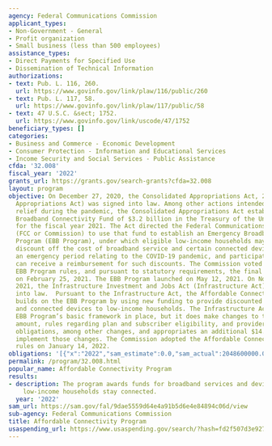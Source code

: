 ```yaml
---
agency: Federal Communications Commission
applicant_types:
- Non-Government - General
- Profit organization
- Small business (less than 500 employees)
assistance_types:
- Direct Payments for Specified Use
- Dissemination of Technical Information
authorizations:
- text: Pub. L. 116, 260.
  url: https://www.govinfo.gov/link/plaw/116/public/260
- text: Pub. L. 117, 58.
  url: https://www.govinfo.gov/link/plaw/117/public/58
- text: 47 U.S.C. &sect; 1752.
  url: https://www.govinfo.gov/link/uscode/47/1752
beneficiary_types: []
categories:
- Business and Commerce - Economic Development
- Consumer Protection - Information and Educational Services
- Income Security and Social Services - Public Assistance
cfda: '32.008'
fiscal_year: '2022'
grants_url: https://grants.gov/search-grants?cfda=32.008
layout: program
objective: On December 27, 2020, the Consolidated Appropriations Act, 2021 (Consolidated
  Appropriations Act) was signed into law. Among other actions intended to provide
  relief during the pandemic, the Consolidated Appropriations Act established an Emergency
  Broadband Connectivity Fund of $3.2 billion in the Treasury of the United States
  for the fiscal year 2021. The Act directed the Federal Communications Commission
  (FCC or Commission) to use that fund to establish an Emergency Broadband Benefit
  Program (EBB Program), under which eligible low-income households may receive a
  discount off the cost of broadband service and certain connected devices during
  an emergency period relating to the COVID-19 pandemic, and participating providers
  can receive a reimbursement for such discounts. The Commission voted to adopt the
  EBB Program rules, and pursuant to statutory requirements, the final order was adopted
  on February 25, 2021. The EBB Program launched on May 12, 2021. On November 15,
  2021, the Infrastructure Investment and Jobs Act (Infrastructure Act) was signed
  into law.  Pursuant to the Infrastructure Act, the Affordable Connectivity Program
  builds on the EBB Program by using new funding to provide discounted broadband service
  and connected devices to low-income households. The Infrastructure Act leaves the
  EBB Program’s basic framework in place, but it does make changes to the benefit
  amount, rules regarding plan and subscriber eligibility, and providers’ public promotion
  obligations, among other changes, and appropriates an additional $14.2 billion to
  implement those changes. The Commission adopted the Affordable Connectivity Program
  rules on January 14, 2022.
obligations: '[{"x":"2022","sam_estimate":0.0,"sam_actual":2048600000.0,"usa_spending_actual":4027148523.26},{"x":"2023","sam_estimate":8580000000.0,"sam_actual":0.0,"usa_spending_actual":6138079216.53},{"x":"2024","sam_estimate":3571400000.0,"sam_actual":0.0,"usa_spending_actual":5948945312.7}]'
permalink: /program/32.008.html
popular_name: Affordable Connectivity Program
results:
- description: The program awards funds for broadband services and devices to help
    low-income households stay connected.
  year: '2022'
sam_url: https://sam.gov/fal/9dae5559d64e4a91b5d6e4e84894c06d/view
sub-agency: Federal Communications Commission
title: Affordable Connectivity Program
usaspending_url: https://www.usaspending.gov/search/?hash=fd2f507d3e9272122511d4da1a3589c4
---
```

